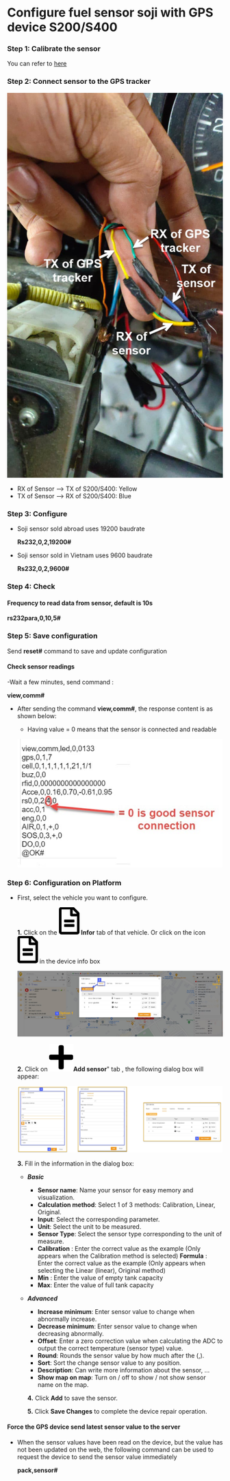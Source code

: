 # Configure fuel sensor soji with GPS device S200/S400

### Step 1: Calibrate the sensor

You can refer to  [here](modules/web-interface/devices/calib-sensor/#calib)

### Step 2: Connect sensor to the GPS tracker
    
<span class="icon-left4">![Manage device ](/docs/assets/images/web-interface/faq/wire-2.jpeg)

* RX of Sensor --> TX of S200/S400: Yellow
* TX of Sensor --> RX of S200/S400: Blue

### Step 3: Configure

- Soji sensor sold abroad uses 19200 baudrate

    **Rs232,0,2,19200#**

- Soji sensor sold in Vietnam uses 9600 baudrate

    **Rs232,0,2,9600#**

### Step 4: Check
    
#### Frequency to read data from sensor, default is 10s
  
  **rs232para,0,10,5#**

### Step 5: Save configuration

Send **reset#** command to save and update configuration

#### Check sensor readings

-Wait a few minutes, send command :
 
  **view,comm#**

- After sending the command **view,comm#**, the response content is as shown below:
  - Having value = 0 means that the sensor is connected and readable

  <span style="display:block;text-align:left">![Manage device ](/docs/assets/images/web-interface/faq/check-connect-sensor-2.jpg)

### Step 6: Configuration on Platform

- First, select the vehicle you want to configure.
  
  **1.** Click on the <span class="icon-left svg-filter-info">![Ok](/docs/assets/images/web-interface/icon/SVG/file-alt.svg) **Infor** tab of that vehicle. Or click on the icon <span class="icon-left svg-filter-info">![Ok](/docs/assets/images/web-interface/icon/SVG/file-alt.svg)  in the device info box
    
    <span style="display:block;text-align:left">![Manage device ](/docs/assets/images/web-interface/faq/add-sensor-4.jpg)
  
  **2.** Click on <span class="icon-left svg-filter-tick">![Ok](/docs/assets/images/web-interface/icon/SVG/plus.svg)**Add sensor**" tab , the following dialog box will appear:

    <span style="display:block;text-align:left">![Manage device ](/docs/assets/images/web-interface/faq/add-sensor-3.jpg)

  **3.** Fill in the information in the dialog box:

  * ***Basic***
    * **Sensor name**: Name your sensor for easy memory and visualization.
    * **Calculation method**: Select 1 of 3 methods: Calibration, Linear, Original.
    * **Input**: Select the corresponding parameter.
    * **Unit**: Select the unit to be measured.
    * **Sensor Type**: Select the sensor type corresponding to the unit of measure.
    - **Calibration** : Enter the correct value as the example (Only appears when the Calibration method is selected)
    **Formula** : Enter the correct value as the example (Only appears when selecting the Linear (linear), Original method)
    - **Min** : Enter the value of empty tank capacity
    - **Max**: Enter the value of full tank capacity
  * ***Advanced*** 
    * **Increase minimum**: Enter sensor value to change when abnormally increase.
    * **Decrease minimum**: Enter sensor value to change when decreasing abnormally.
    * **Offset**: Enter a zero correction value when calculating the ADC to output the correct temperature (sensor type) value.
    * **Round**: Rounds the sensor value by how much after the (,).
    * **Sort**: Sort the change sensor value to any position.
    * **Description**: Can write more information about the sensor, ...
    * **Show map on map**: Turn on / off to show / not show sensor name on the map.

    **4.** Click **Add** to save the sensor.
    
    **5.** Click **Save Changes** to complete the device repair operation.

#### Force the GPS device send latest sensor value to the server

- When the sensor values have been read on the device, but the value has not been updated on the web, the following command can be used to request the device to send the sensor value immediately

  **pack,sensor#**